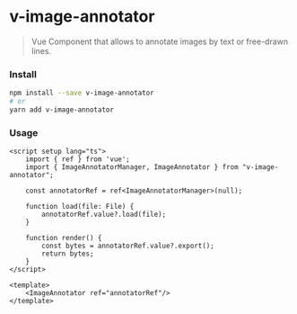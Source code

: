 # v-image-annotator

> Vue Component that allows to annotate images by text or free-drawn lines.

### Install

```bash
npm install --save v-image-annotator
# or
yarn add v-image-annotator
```

### Usage

```vue
<script setup lang="ts">
    import { ref } from 'vue';
    import { ImageAnnotatorManager, ImageAnnotator } from "v-image-annotator";
    
    const annotatorRef = ref<ImageAnnotatorManager>(null);
    
    function load(file: File) {
        annotatorRef.value?.load(file);
    }
    
    function render() {
        const bytes = annotatorRef.value?.export();
        return bytes;
    }
</script>

<template>
    <ImageAnnotator ref="annotatorRef"/>
</template>
```